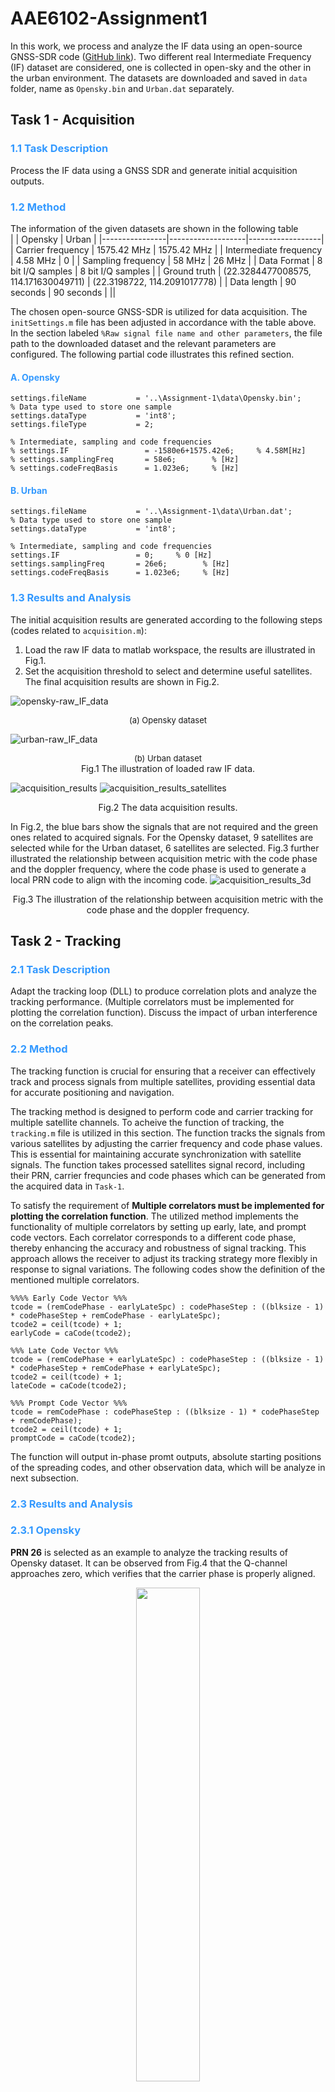 # AAE6102-Assignment1
In this work, we process and analyze the IF data using an open-source GNSS-SDR code ([GitHub link](https://github.com/perrysou/GNSS_SDR)). Two different real Intermediate Frequency (IF) dataset are considered, one is collected in open-sky and the other in the urban environment. The datasets are downloaded and saved in `data` folder, name as `Opensky.bin` and `Urban.dat` separately.

## Task 1 - Acquisition
### <font color=#3399ff>1.1 Task Description</font>
Process the IF data using a GNSS SDR and generate initial acquisition outputs. 
### <font color=#3399ff>1.2 Method</font>
The information of the given datasets are shown in the following table  
|         |     Opensky       |     Urban       |
|----------------|-------------------|------------------|
| Carrier frequency | 1575.42 MHz      | 1575.42 MHz      |
| Intermediate frequency | 4.58 MHz      | 0                |
| Sampling frequency | 58 MHz          | 26 MHz           |
| Data Format    | 8 bit I/Q samples | 8 bit I/Q samples |
| Ground truth   | (22.3284477008575, 114.171630049711) | (22.3198722, 114.2091017778) |
| Data length    | 90 seconds        | 90 seconds       |
||

The chosen open-source GNSS-SDR is utilized for data acquisition. The `initSettings.m` file has been adjusted in accordance with the table above. In the section labeled `%Raw signal file name and other parameters`, the file path to the downloaded dataset and the relevant parameters are configured. The following partial code illustrates this refined section.
#### <font color=#3399ff>A. Opensky</font>
```
settings.fileName           = '..\Assignment-1\data\Opensky.bin';
% Data type used to store one sample
settings.dataType           = 'int8';             
settings.fileType           = 2;

% Intermediate, sampling and code frequencies
% settings.IF                 = -1580e6+1575.42e6;     % 4.58M[Hz]
% settings.samplingFreq       = 58e6;        % [Hz]
% settings.codeFreqBasis      = 1.023e6;     % [Hz]
```
#### <font color=#3399ff>B. Urban</font>
```
settings.fileName           = '..\Assignment-1\data\Urban.dat';
% Data type used to store one sample
settings.dataType           = 'int8';  

% Intermediate, sampling and code frequencies
settings.IF                 = 0;     % 0 [Hz]
settings.samplingFreq       = 26e6;        % [Hz]
settings.codeFreqBasis      = 1.023e6;     % [Hz]

```

### <font color=#3399ff>1.3 Results and Analysis</font>
The initial acquisition results are generated according to the following steps (codes related to `acquisition.m`):
1) Load the raw IF data to matlab workspace, the results are illustrated in Fig.1.
2) Set the acquisition threshold to select and determine useful satellites. The final acquisition results are shown in Fig.2.

![](figs/opensky-raw_IF_data.png "opensky-raw_IF_data")
<center><font size='2'>(a) Opensky dataset</font></center>

![](figs/urban-raw_IF_data.png "urban-raw_IF_data")
<center><font size='2'>(b) Urban dataset</font></center>

<center><font>Fig.1 The illustration of loaded raw IF data.</font></center>


![](figs/acquisition_results.png "acquisition_results")
![](figs/acquisition_results_satellites.png "acquisition_results_satellites")
<center><font>Fig.2 The data acquisition results.</font></center>

In Fig.2, the blue bars show the signals that are not required and the green ones related to acquired signals. For the Opensky dataset, 9 satellites are selected while for the Urban dataset, 6 satellites are selected. Fig.3 further illustrated the relationship between acquisition metric with the code phase and the doppler frequency, where the code phase is used to generate a local PRN code to align with the incoming code.
![](figs/acquisition_results_3d.png "acquisition_results_3d")
<center><font>Fig.3 The illustration of the relationship between acquisition metric with the code phase and the doppler frequency.</font></center>











## Task 2 - Tracking
### <font color=#3399ff>2.1 Task Description</font>
Adapt the tracking loop (DLL) to produce correlation plots and analyze the tracking performance. (Multiple correlators must be implemented for plotting the correlation function). Discuss the impact of urban interference on the correlation peaks.

### <font color=#3399ff>2.2 Method</font>
The tracking function is crucial for ensuring that a receiver can effectively track and process signals from multiple satellites, providing essential data for accurate positioning and navigation.

The tracking method is designed to perform code and carrier tracking for multiple satellite channels. To acheive the function of tracking, the `tracking.m` file is utilized in this section. The function tracks the signals from various satellites by adjusting the carrier frequency and code phase values. This is essential for maintaining accurate synchronization with satellite signals.
The function takes processed satellites signal record, including their PRN, carrier frequncies and code phases which can be generated from the acquired data in `Task-1`.

To satisfy the requirement of **Multiple correlators must be implemented for plotting the correlation function**. The utilized method implements the functionality of multiple correlators by setting up early, late, and prompt code vectors. Each correlator corresponds to a different code phase, thereby enhancing the accuracy and robustness of signal tracking. This approach allows the receiver to adjust its tracking strategy more flexibly in response to signal variations. The following codes show the definition of the mentioned multiple correlators.
```
%%%% Early Code Vector %%%
tcode = (remCodePhase - earlyLateSpc) : codePhaseStep : ((blksize - 1) * codePhaseStep + remCodePhase - earlyLateSpc);
tcode2 = ceil(tcode) + 1;
earlyCode = caCode(tcode2);
```
```
%%% Late Code Vector %%%
tcode = (remCodePhase + earlyLateSpc) : codePhaseStep : ((blksize - 1) * codePhaseStep + remCodePhase + earlyLateSpc);
tcode2 = ceil(tcode) + 1;
lateCode = caCode(tcode2);
```
```
%%% Prompt Code Vector %%%
tcode = remCodePhase : codePhaseStep : ((blksize - 1) * codePhaseStep + remCodePhase);
tcode2 = ceil(tcode) + 1;
promptCode = caCode(tcode2);
```


The function will output in-phase promt outputs, absolute starting positions of the spreading codes, and other observation data, which will be analyze in next subsection.



### <font color=#3399ff>2.3 Results and Analysis</font>
### <font color=#3399ff>2.3.1 Opensky</font>
**PRN 26** is selected as an example to analyze the tracking results of Opensky dataset. It can be observed from Fig.4 that the Q-channel approaches zero, which verifies that the carrier phase is properly aligned.
<center><img src=figs/opensky-discrete_time_scatter.png width="45%" /></center>
<center><font>Fig.4 Plot of discrete-time scattering of the Opensky dataset.</font></center>
Since the track loop (DLL) method is used in this project, the raw and filtered DLL discriminator results are illustrated in Fig.5. The results show that the output stays near zero value, meaning that the local code is aligned with the code phase of the received signal with less tracking error.
<center><img src=figs/opensky-tracking-DLL_discriminator.png /></center>
<center><font>Fig.5 Plots of DLL discriminator.</font></center>
Analyze from the correlation results shown in Fig.6, the correlation of the Prompt is notably higher than that of Early/Late, suggesting that the code phases are accurately aligned and that the DLL is in a stable tracking condition.
<center><img src=figs/opensky-tracking-correlation.png /></center>
<center><font>Fig.6 Illustration of the correlation results.</font></center>


### <font color=#3399ff>2.3.1 Urban</font>
**PRN 11** is selected as an example to analyze the tracking results of Urban dataset. Compared to the result of the opensky data in Fig.4, the distribution of Q-chennal value shown in Fig.7 is more spread out, although it still seems centering around zero. This demonstrated that the carrier phase in the Urban dataset is not aligned well, since not all energy are concentrated on I-channel.
<center><img src=figs/urban-discrete_time_scatter.png width="45%" /></center>
<center><font>Fig.7 Plot of discrete-time scattering of the Opensky dataset.</font></center>
The DLL outputs are with slight unstable amplitude.
<center><img src=figs/urban-tracking-DLL_discriminator.png /></center>
<center><font>Fig.8 Plots of DLL discriminator.</font></center>
It is illustrated in Fig.9 that the difference between the Prompt correlation and Early/Late are not so significant, which opposites the expectated results. This demonstrated again that the carrier phase is not well aligned.
<center><img src=figs/urban-tracking-correlation.png /></center>
<center><font>Fig.9 Illustration of the correlation results.</font></center>









## Task 3 - Navigation data decoding
### <font color=#3399ff>3.1 Task Description</font>
Decode the navigation message and extract key parameters, such as ephemeris data, for at least one satellite.
### <font color=#3399ff>3.2 Method</font>
After tracking all the selected satellites, the data decoding block `postNavigation.m` and `NAVdecoding.m` utilizes the output from the tracking module to transform the processed tracking information into ephemeris for GPS constellations. It first identifies the preambles before proceeding to decode the ephemeris for the corresponding constellation. 
### <font color=#3399ff>3.3 Results and Analysis</font>
Fig. 10(a) and (b) illustrate the navigation information decoded from the signal of Opensky and Urban datasets respectively. The plot in Fig.(b) shows unstable amplitude, illustrating that the energy is not concentrated on I-channel. Therefore, the signals are not well tracked in urban area than in the open sky. 

<center><img src=figs/navigation_results.png /></center>
<center><font>Fig.10 Illustration of the correlation results.</font></center>
Take the Urban dataset as an example, the corresponding decoded ephemeris data is shown in Fig.11, where there exist 6 satellites. 
<center><img src=figs/navigation_results_eph.png /></center>
<center><font>Fig.11 Table of the decoded ephemeris data of the Urban dataset.</font></center>










## Task 4 - Position and velocity estimation 
### <font color=#3399ff>4.1 Task Description</font>
1) Using the pseudorange measurements obtained from tracking, implement the Weighted Least Squares (WLS) algorithm to compute user’s position and velocity.
2) Plot the user position and velocity, compare it to the provided ground truth values
3) comment on the impact of multipath effects on the WLS solution.
### <font color=#3399ff>4.2 Method</font>
- First, use `calculatePseudoranges.m` in the `Common` folder to calculate the pseudoranges. 
- Then, use `satpos.m` to calculate satellites positions and clocks corrections.
- Finally, use `leastSquarePos.m` to calculate the receiver position and speed, where the WLS algorithm is introduced.

As the original code only has LS algorithm, so the original `leastSquarePos.m` is edited to satisfy the capability of WLS algorithm. The correlated changes are sum up as follows.
```
%%% Weight updating in the loop %%%

weight(i)=sin(el(i))^2;
```
```
%%% position calculation %%%

W=diag(weight);
C=W'*W;
x=(A'*C*A)\(A'*C*omc);
```
Besides, the velocity calculating module is designed as follows.
```
%%% receiver velocity calculation %%%
b=[];
lamda=settings.c/1575.42e6;
rate=(-lamda*doppler)';
satvelocity=satvelocity';

for i=1:nmbOfSatellites
    b(i)=rate(i)-satvelocity(i,:)*(A(i,1:3))';
end

v=(A'*C*A)\(A'*C*b');
```
### <font color=#3399ff>4.3 Results and Analysis</font>
The function `postNavigation` takes `trackResults` as input to calculate navigation solutions for the receiver, and it converts the coordinates from the WGS84 system to UTM. The transform results of both the Opensky and Urban datasets are shown in Fig.12.
<center><img src=figs/opensky-coordinates_variation_UTM.png /></center>
<center><font size='2'>(a) Opensky dataset.</font></center>
<center><img src=figs/urban-coordinates_variation_UTM.png /></center>
<center><font size='2'>(b) Urban dataset.</font></center>
<center><font>Fig.12 The calculated coordinates variations in UTM systems.</font></center>

The calculated user position results of the Opensky and the Urban dataset are shown in Fig.13. It is demonstrated in Fig.13 that the position error of the Opensky dataset is much more less than the Urban dataset. The calculated result of Opensky dataset utilizing the WLS algorithm shows close alignment to the ground truth, which is shown in Fig.13(a) with a red cross.
<center><img src=figs/opensky-user_position.png width="57%" /></center>
<center><font size='2'>(a) Opensky dataset.</font></center>
<center><img src=figs/urban-user_position.png width="60%" /></center>
<center><font size='2'>(b) Urban dataset.</font></center>
<center><font>Fig.13 Illustration of the calculated user positioning results.</font></center>

The user velocity is summarized in Fig. 14.
<center><img src=figs/opensky-user_velocity.png width="57%" /></center>
<center><font size='2'>(a) Opensky dataset.</font></center>
<center><img src=figs/urban-user_velocity.png width="60%" /></center>
<center><font size='2'>(b) Urban dataset.</font></center>
<center><font>Fig.14 Illustration of the calculated user velocity results.</font></center>

### <font color=#3399ff>4.3 Impact of multipath effects on the WLS solution</font>
Based on the previous analysis, the user's position calculated from the Opensky dataset aligns perfectly with the ground truth coordinates. In contrast, a noticeable discrepancy is evident in the Urban dataset. This is primarily due to multipath effects caused by GPS signals reflecting off tall buildings, which results in these signals traveling longer distances than the direct line-of-sight signals. Consequently, this negatively impacts the accuracy of the user's antenna position determination. Additionally, the presence of multipath signals can cause the estimated position to fluctuate significantly when these signals reach the antenna shortly after the direct signals, leading to unrealistically high velocity estimates. In comparison, the velocity values in the Opensky dataset remain more realistic. The multipath effect can also contribute to instability in velocity estimates, such as abrupt drops in speed at specific time intervals.

Moreover, the reduced accuracy associated with multipath effects can be attributed to the traditional scalar tracking loops striving to achieve E=L. This often results in biases in the prompt tracking point, leading to errors in range measurements. Therefore, when multipath effects are present, a significant difference between the estimated user position (from the WLS solution) and the actual ground truth coordinates is likely to be observed.






## Task 5 - Kalman filter-based positioning
### <font color=#3399ff>5.1 Task Description</font>
Develop an Extended Kalman Filter (EKF) using pseudorange and Doppler measurements to estimate user position and velocity.
### <font color=#3399ff>5.2 Method</font>



### <font color=#3399ff>5.3 Results and Analysis</font>








## Resources
Thanks to the work of [A Software-Defined GPS and Galileo Receiver: A Single-Frequency Approach](https://github.com/perrysou/GNSS_SDR).
